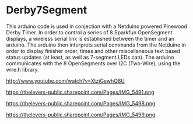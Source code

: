 Derby7Segment
=============

This arduino code is used in conjection with a Netduino powered Pinewood Derby Timer. In order to control a series of 8 Sparkfun OpenSegment displays, a wireless serial link is established between the timer and an arduino. The arduino then interprets serial commands from the Netduino in order to display finisher order, times and other miscellaneous text based status updates (at least, as well as 7-segment LEDs can). The arduino communicates with the 8 OpenSegments over I2C (Two-Wire), using the wire.h library.

http://www.youtube.com/watch?v=XtziGewhQ8U

https://thelevers-public.sharepoint.com/Pages/IMG_5491.png

https://thelevers-public.sharepoint.com/Pages/IMG_5498.png

https://thelevers-public.sharepoint.com/Pages/IMG_5499.png
